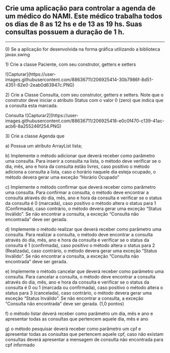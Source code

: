 <h2>Crie uma aplicação para controlar a agenda de um médico do NAMI. Este médico trabalha todos os
dias de 8 as 12 hs e de 13 as 19 hs. Suas consultas possuem a duração de 1 h. </h2>
<hr>

<p>0) Se a aplicação for desenvolvida na forma gráfica utilizando a biblioteca javax.swing</p>
<p>1) Crie a classe Paciente, com seu construtor, getters e setters </p>
![Capturar](https://user-images.githubusercontent.com/88636711/206925414-30b7986f-8d51-4351-82e0-2eab0d63947c.PNG)

<p>2) Crie a Classe Consulta, com seu construtor, getters e setters. Note que o construtor deve iniciar o
atributo Status com o valor 0 (zero) que indica que a consulta esta marcada.</p>
Consulta
![Capturar2](https://user-images.githubusercontent.com/88636711/206925418-e0c0f470-c139-41ac-acb6-8a255246f254.PNG)

<p>3) Crie a classe Agenda que </p>
<p>a) Possua um atributo ArrayList<Consulta> lista; </p>
<p>b) Implemente o método adicionar que deverá receber como parâmetro uma consulta. Para inserir a
consulta na lista, o método deve verificar se o dia, mês, ano e hora da consulta estão livres, caso
positivo o método adiciona a consulta a lista, caso o horário naquele dia esteja ocupado, o método
devera gerar uma exceção “Horário Ocupado” </p>
<p>c) Implemente o método confirmar que deverá receber como parâmetro uma consulta. Para confirmar
a consulta, o método deve encontrar a consulta através do dia, mês, ano e hora da consulta e verificar
se o status da consulta é 0 (marcada), caso positivo o método altera o status para 1 (Confirmada),
caso contrário, o método devera gerar uma exceção “Status Inválido”. Se não encontrar a consulta, a
exceção “Consulta não encontrada” deve ser gerada. </p>
<p>d) Implemente o método realizar que deverá receber como parâmetro uma consulta. Para realizar a
consulta, o método deve encontrar a consulta através do dia, mês, ano e hora da consulta e verificar
se o status da consulta é 1 (confirmada), caso positivo o método altera o status para 2 (Realizada),
caso contrário, o método devera gerar uma exceção “Status Inválido”. Se não encontrar a consulta, a
exceção “Consulta não encontrada” deve ser gerada. </p>
<p>e) Implemente o método cancelar que deverá receber como parâmetro uma consulta. Para cancelar a
consulta, o método deve encontrar a consulta através do dia, mês, ano e hora da consulta e verificar
se o status da consulta é 0 ou 1 (marcada ou confirmada), caso positivo o método altera o status para
3 (cancelada), caso contrário, o método devera gerar uma exceção “Status Inválido”. Se não
encontrar a consulta, a exceção “Consulta não encontrada” deve ser gerada. (1,0 pontos)</p>
<p>f) o método listar deverá receber como parâmetro um dia, mês e ano e apresentar todas as consultas
que pertencem aquele dia, mês e ano </p>
<p>g) o método pesquisar deverá receber como parâmetro um cpf e apresentar todas as consultas que
pertencem aquele cpf, caso não existam consultas deverá apresentar a mensagem de consulta não
encontrada para cpf informado </p>
